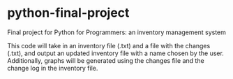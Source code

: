 # python-final-project
Final project for Python for Programmers: an inventory management system

This code will take in an inventory file (.txt) and a file with the changes (.txt), and output an updated inventory file with a name chosen by the user.
Additionally, graphs will be generated using the changes file and the change log in the inventory file.
